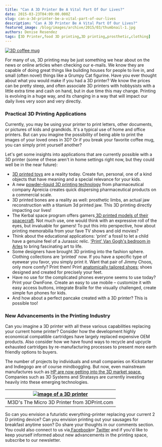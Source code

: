 ```yaml
---
title: "Can A 3D Printer Be A Vital Part Of Our Lives?"
date: 2015-03-23T04:09:00.000Z
slug: can-a-3d-printer-be-a-vital-part-of-our-lives
description: "Can A 3D Printer Be A Vital Part Of Our Lives?"
featured_image: /blog/images/archive/2015/03/thumbnail-1.jpg
authors: Denise Resendez
tags: [3D Printer,food 3D printing,3D printing,prosthetic,clothing]
---
```


[![3D coffee mug](/blog/images/thumbnail.jpg "Can a 3D printer be a vital part of our lives?")](/blog/images/thumbnail.jpg)

For many of us, 3D printing may be just something we hear about on the news or online articles when checking our e-mails. We know they are capable of doing great things like building houses for people to live in, and small (often novel) things like a Grumpy Cat figurine. Have you ever thought about what you would make if you had a 3D printer? We know the prices can be pretty steep, and often associate 3D printers with hobbysists with a little extra time and cash on hand, but in due time this may change. Printing is evolving in a huge way, and its changing in a way that will impact our daily lives very soon and very directly.

### Practical 3D Printing Applications

Currently, you may be using your printer to print letters, other documents, or pictures of kids and grandkids. It's a typical use of home and office printers. But can you imagine the possibility of being able to print the images of your loved ones in 3D? Or if you break your favorite coffee mug, you can simply print yourself another?

Let's get some insights into applications that are currently possible with a 3D printer (some of these aren't in home settings right now, but they could well be in the near future):

* [3D printed toys](https://www.3ders.org/articles/20150303-fun-and-modular-3d-printed-toy-spring-things.html) are a reality today. Create fun, personal, one of a kind objects that have meaning and a special relevance for your kids.
* A new [powder–liquid 3D printing technology](https://www.3ders.org/articles/20150302-aprecia-invests-in-new-production-hub-for-3d-printed-dosage-manufacturing.html) from pharmaceutical company Apreicia creates quick dispersing pharmaceutical products on a commercial scale.
* 3D printed bones are a reality as well: prosthetic limbs, an actual jaw reconstruction with a titanium 3d printed jaw. This 3D printing directly impacting our lives!
* The Kerbal space program offers gamers[ 3D printed models of their spacecraft](https://www.3ders.org/articles/20150302-kerbal-space-program-now-offering-gamers-3d-printed-models-of-their-spacecraft.html). Not much use, one would think with an expressive roll of the eyes, but invaluable for gamers! To put this into perspective, how about printing memorabilia from your fave TV shows and old movies?
* Think about the educational applications: ‘print' a fossil to let a child have a genuine feel of a Jurassic relic. [‘Print' Van Gogh's bedroom in Arles](https://www.3ders.org/articles/20150302-south-korean-father-and-son-replicate-van-gogh-bedroom-in-arles-using-3d-printing.html) to bring fascinating art to life.
* Some designers have brought 3D printing into the fashion sphere. Clothing collections are ‘printed' now. If you have a specific type of eyewear you favor, you simply print it. Want that pair of Jimmy Choos, only more comfy? Print them! Print [anatomically tailored shoes](https://www.3ders.org/articles/20141002-seattle-designers-pensar-develop-3d-printed-dna-shoes-tailored-to-your-anatomy.html); shoes designed and created for precisely your feet.
* Have no use for the complicated phones everyone seems to use today? Print your OwnFone. Create an easy to use mobile – customize it with easy access buttons, integrate Braille for the visually challenged, create simple fun phones for kids.
* And how about a perfect pancake created with a 3D printer? This is possible too!

### New Advancements in the Printing Industry

Can you imagine a 3D printer with all these various capabilities replacing your current home printer? Consider how the development highly economical compatible cartridges have largely replaced expensive OEM products. Also consider how we have found ways to recycle and upcycle exhausted cartridges by re-manufacturing processes to present more earth friendly options to buyers.

The number of projects by individuals and small companies on Kickstarter and Indiegogo are of course mindboggling. But now, even mainstream manufactures such as [HP are now getting into the 3D market space.](https://3dprint.com/34560/2015-3d-printing-gartner/) Companies such as 3D Systems and Stratasys are currently investing heavily into these emerging technologies.

| [![image of a 3D printer](/blog/images/g1.jpg)](https://3dprint.com/34560/2015-3d-printing-gartner/) |
| ------------------------------------------------------------------------------- |
| M3D's The Micro 3D Printer from 3DPrint.com                                     |

So can you envision a futuristic everything-printer replacing your current 2 D printing device? Can you envision printing out your sausages for breakfast anytime soon? Do share your thoughts in our comments section. You could also connect to us via[ Facebook](https://www.facebook.com/compandsave.ink)or [Twitter](https://twitter/) and if you'd like to keep yourself informed about new advancements in the printing space, subscribe to our newsletter.